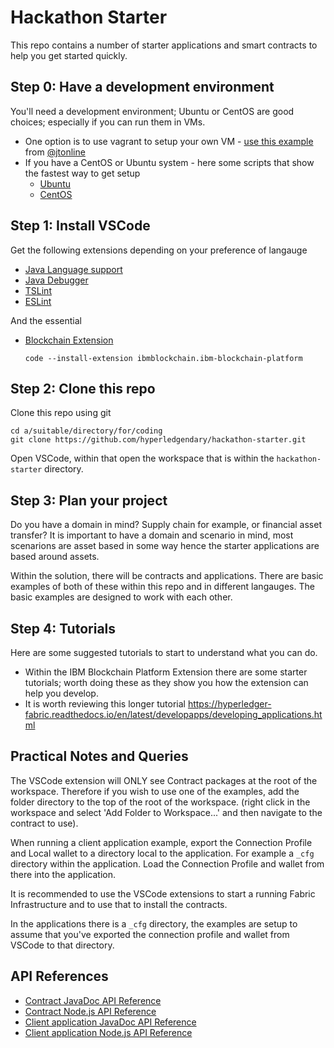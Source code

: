 # Hackathon Starter

This repo contains a number of starter applications and smart contracts to help you get started quickly.

## Step 0: Have a development environment

You'll need a development environment; Ubuntu or CentOS are good choices; especially if you can run them in VMs.

- One option is to use vagrant to setup your own VM - [use this example](https://github.com/hyperledgendary/fabric-devenv) from [@jtonline](https://twitter.com/jtonline)
- If you have a CentOS or Ubuntu system - here some scripts that show the fastest way to get setup
  - [Ubuntu](https://gist.github.com/mbwhite/9d0ff3c3f35e8bc9a33d32bd6899f11b)
  - [CentOS](https://gist.github.com/mbwhite/0cc46aba41569551a214827f89895eeb)

## Step 1: Install VSCode

Get the following extensions depending on your preference of langauge

- [Java Language support](https://marketplace.visualstudio.com/items?itemName=redhat.java)
- [Java Debugger](https://marketplace.visualstudio.com/items?itemName=vscjava.vscode-java-debug)
- [TSLint](https://marketplace.visualstudio.com/items?itemName=ms-vscode.vscode-typescript-tslint-plugin)
- [ESLint](https://marketplace.visualstudio.com/items?itemName=dbaeumer.vscode-eslint)

And the essential
- [Blockchain Extension](https://marketplace.visualstudio.com/items?itemName=IBMBlockchain.ibm-blockchain-platform)

  `code --install-extension ibmblockchain.ibm-blockchain-platform`

## Step 2: Clone this repo

Clone this repo using git

```
cd a/suitable/directory/for/coding
git clone https://github.com/hyperledgendary/hackathon-starter.git
```

Open VSCode, within that open the workspace that is within the `hackathon-starter` directory.

## Step 3: Plan your project

Do you have a domain in mind? Supply chain for example, or financial asset transfer? 
It is important to have a domain and scenario in mind, most scenarions are asset based in some way hence the starter applications are based around assets. 

Within the solution, there will be contracts and applications.  There are basic examples of both of these within this repo and in different langauges. The basic examples are designed to work with each other.

## Step 4: Tutorials

Here are some suggested tutorials to start to understand what you can do. 

- Within the IBM Blockchain Platform Extension there are some starter tutorials; worth doing these as they show you how the extension can help you develop.
- It is worth reviewing this longer tutorial https://hyperledger-fabric.readthedocs.io/en/latest/developapps/developing_applications.html


## Practical Notes and Queries

The VSCode extension will ONLY see Contract packages at the root of the workspace. Therefore if you wish to use one of the examples, add the folder directory to the top of the root of the workspace. (right click in the workspace and select 'Add Folder to Workspace...' and then navigate to the contract to use).

When running a client application example, export the Connection Profile and Local wallet to a directory local to the application. For example a `_cfg` directory within the application. Load the Connection Profile and wallet from there into the application.

It is recommended to use the VSCode extensions to start a running Fabric Infrastructure and to use that to install the contracts.

In the applications there is a `_cfg` directory, the examples are setup to assume that you've exported the connection profile and wallet from VSCode to that directory.

## API References

- [Contract JavaDoc API Reference](https://fabric-chaincode-java.github.io/)
- [Contract Node.js API Reference](https://fabric-shim.github.io/release-1.4/index.html)
- [Client application JavaDoc API Reference](https://fabric-gateway-java.github.io/)
- [Client application Node.js API Reference](https://fabric-sdk-node.github.io/release-1.4/index.html)

